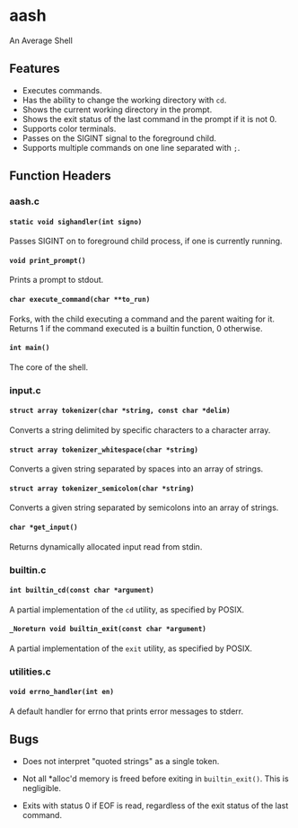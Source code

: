 # aash
An Average Shell

## Features

- Executes commands.
- Has the ability to change the working directory with `cd`.
- Shows the current working directory in the prompt.
- Shows the exit status of the last command in the prompt if it is not 0.
- Supports color terminals.
- Passes on the SIGINT signal to the foreground child.
- Supports multiple commands on one line separated with `;`.

## Function Headers

### aash.c

#### `static void sighandler(int signo)`

Passes SIGINT on to foreground child process, if one is currently running.

#### `void print_prompt()`

Prints a prompt to stdout.

#### `char execute_command(char **to_run)`

Forks, with the child executing a command and the parent waiting for it.  
Returns 1 if the command executed is a builtin function, 0 otherwise.

#### `int main()`

The core of the shell.

### input.c

#### `struct array tokenizer(char *string, const char *delim)`

Converts a string delimited by specific characters to a character array.

#### `struct array tokenizer_whitespace(char *string)`

Converts a given string separated by spaces into an array of strings.

#### `struct array tokenizer_semicolon(char *string)`

Converts a given string separated by semicolons into an array of strings.

#### `char *get_input()`

Returns dynamically allocated input read from stdin.

### builtin.c

#### `int builtin_cd(const char *argument)`

A partial implementation of the `cd` utility, as specified by POSIX.

#### `_Noreturn void builtin_exit(const char *argument)`

A partial implementation of the `exit` utility, as specified by POSIX.

### utilities.c

#### `void errno_handler(int en)`

A default handler for errno that prints error messages to stderr.

## Bugs

- Does not interpret "quoted strings" as a single token.

- Not all *alloc'd memory is freed before exiting in `builtin_exit()`.
This is negligible.

- Exits with status 0 if EOF is read, regardless of the exit status of the last
  command.

